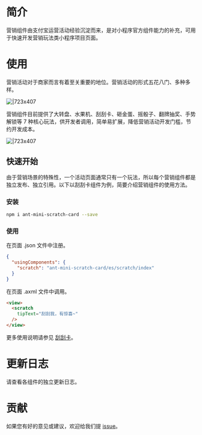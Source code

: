
# 简介
营销组件由支付宝运营活动经验沉淀而来，是对小程序官方组件能力的补充，可用于快速开发营销玩法类小程序项目页面。

# 使用
营销活动对于商家而言有着至关重要的地位。营销活动的形式五花八门、多种多样。

![|723x407](https://gw.alipayobjects.com/os/skylark-tools/public/files/0b8f6a8c07e5baf213dacd63a53ad5a4.png%26originHeight%3D720%26originWidth%3D1280%26size%3D410012%26status%3Ddone%26width%3D1280#align=left&display=inline&height=720&margin=%5Bobject%20Object%5D&originHeight=720&originWidth=1280&status=done&style=none&width=1280)

营销组件目前提供了大转盘、水果机、刮刮卡、砸金蛋、摇骰子、翻牌抽奖、手势解锁等 7 种核心玩法，供开发者调用，简单易扩展，降低营销活动开发门槛，节约开发成本。

![|723x407](https://gw.alipayobjects.com/os/skylark-tools/public/files/2d0d88105e638165798c8f9a9b858cda.png%26originHeight%3D720%26originWidth%3D1280%26size%3D159799%26status%3Ddone%26width%3D1280#align=left&display=inline&height=720&margin=%5Bobject%20Object%5D&originHeight=720&originWidth=1280&status=done&style=none&width=1280)

## 快速开始
由于营销场景的特殊性，一个活动页面通常只有一个玩法，所以每个营销组件都是独立发布、独立引用。以下以刮刮卡组件为例，简要介绍营销组件的使用方法。

### 安装
```bash
npm i ant-mini-scratch-card --save
```

### 使用
在页面 .json 文件中注册。
```json
{
  "usingComponents": {
    "scratch": "ant-mini-scratch-card/es/scratch/index"
  }
}
```
在页面 .axml 文件中调用。
```html
<view>
  <scratch
    tipText="刮刮我，有惊喜~"
  />
</view>
```
更多使用说明请参见 [刮刮卡](component-ext/scratch-card)。

# 更新日志
请查看各组件的独立更新日志。

# 贡献
如果您有好的意见或建议，欢迎给我们提 [issue](https://github.com/alipay/promo-mini-component/issues)。
